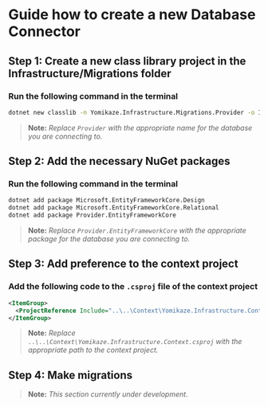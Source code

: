 ﻿# Guide how to create a new Database Connector

## Step 1: Create a new class library project in the Infrastructure/Migrations folder

### Run the following command in the terminal

```bash
dotnet new classlib -n Yomikaze.Infrastructure.Migrations.Provider -o Infrastructure/Migrations
```

> __Note:__ _Replace `Provider` with the appropriate name for the database you are connecting to._

## Step 2: Add the necessary NuGet packages

### Run the following command in the terminal

```bash
dotnet add package Microsoft.EntityFrameworkCore.Design
dotnet add package Microsoft.EntityFrameworkCore.Relational
dotnet add package Provider.EntityFrameworkCore
```

> __Note:__ _Replace `Provider.EntityFrameworkCore` with the appropriate package for the database you are connecting
to._

## Step 3: Add preference to the context project

### Add the following code to the `.csproj` file of the context project

```xml
<ItemGroup>
  <ProjectReference Include="..\..\Context\Yomikaze.Infrastructure.Context.csproj" />
</ItemGroup>
```

> __Note:__ _Replace `..\..\Context\Yomikaze.Infrastructure.Context.csproj` with the appropriate path to the context
project._

## Step 4: Make migrations

> __Note:__ _This section currently under development._
